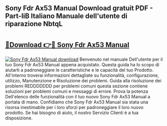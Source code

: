 ## Sony Fdr Ax53 Manual Download gratuit PDF - Part-IiB Italiano Manuale dell'utente di riparazione NbtqL

# <h2><a href="http://dfbtxp.blite.top/?on=Sony+Fdr+Ax53+Manual">🔗Download 👉🔴 Sony Fdr Ax53 Manual</a></h2>

[![Sony Fdr Ax53 Manual download](https://i.imgur.com/lujVjoI.png)](http://dfbtxp.blite.top/?on=Sony+Fdr+Ax53+Manual)
Benvenuto nel manuale Dell'utente per il tuo Sony Fdr Ax53 Manual appena acquistato. Questa guida ha lo scopo di aiutarti a padroneggiare le caratteristiche e le capacità del tuo Prodotto. All'interno troverai informazioni dettagliate su funzionalità, configurazione, utilizzo, Manutenzione e Risoluzione dei problemi. Guida alla risoluzione dei problemi REDDDDDDD per problemi comuni questa sezione contiene soluzioni per problemi comuni e messaggi di errore. Prova la potenza Dell'elenco delle funzionalità con il tuo nuovo Sony Fdr Ax53 Manual a portata di mano. Confidiamo che Sony Fdr Ax53 Manual sia stata una risorsa inestimabile per i loro sforzi per padroneggiare il loro nuovo prodotto. Se hai bisogno di aiuto, il nostro Servizio Clienti è a tua disposizione.
